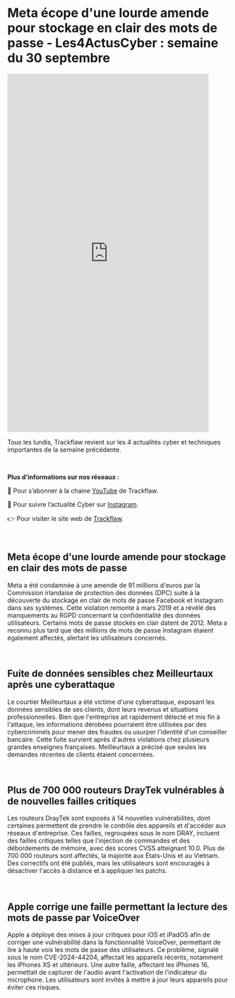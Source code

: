 # Meta écope d'une lourde amende pour stockage en clair des mots de passe - Les4ActusCyber : semaine du 30 septembre

    
<div class="flex-container">
   <div class="flex-items">
   <iframe width="456" height="811" src="https://www.youtube.com/embed/v37iMl3pSiQ" 
   title="Meta écope d'une lourde amende pour stockage en clair des mots de passe - #Les4ActusCyber : semaine du 30 septembre" frameborder="0" allow="accelerometer; autoplay; clipboard-write; 
   encrypted-media; gyroscope; picture-in-picture; web-share" allowfullscreen></iframe>
   </div>

   <div class="flex-items">
      <p>Tous les lundis, Trackflaw revient sur les 4 actualités cyber et techniques importantes de la semaine précédente.</p>
      <br>
      <p><strong>Plus d’informations sur nos réseaux :</strong></p>
      <p>🔴 Pour s’abonner à la chaine <a href="https://www.youtube.com/@trackflaw" target="_blank" rel="noopener noreffer ">YouTube</a> de Trackflaw.</p>
      <p>📸 Pour suivre l’actualité Cyber sur <a href="https://www.instagram.com/trackflaw/" target="_blank" rel="noopener noreffer ">Instagram</a>.</p>
      <p>👉 Pour visiter le site web de <a href="https://trackflaw.com" target="_blank" rel="noopener noreffer ">Trackflaw</a>.</p>
   </div>
</div>

    
<br>

## Meta écope d'une lourde amende pour stockage en clair des mots de passe

Meta a été condamnée à une amende de 91 millions d'euros par la Commission irlandaise de protection des données (DPC) suite à la découverte du stockage en clair de mots de passe Facebook et Instagram dans ses systèmes. Cette violation remonte à mars 2019 et a révélé des manquements au RGPD concernant la confidentialité des données utilisateurs.
Certains mots de passe stockés en clair datent de 2012. Meta a reconnu plus tard que des millions de mots de passe Instagram étaient également affectés, alertant les utilisateurs concernés.


<br>

## Fuite de données sensibles chez Meilleurtaux après une cyberattaque

Le courtier Meilleurtaux a été victime d'une cyberattaque, exposant les données sensibles de ses clients, dont leurs revenus et situations professionnelles. Bien que l'entreprise ait rapidement détecté et mis fin à l'attaque, les informations dérobées pourraient être utilisées par des cybercriminels pour mener des fraudes ou usurper l'identité d'un conseiller bancaire.
Cette fuite survient après d'autres violations chez plusieurs grandes enseignes françaises. Meilleurtaux a précisé que seules les demandes récentes de clients étaient concernées.


<br>

## Plus de 700 000 routeurs DrayTek vulnérables à de nouvelles failles critiques

Les routeurs DrayTek sont exposés à 14 nouvelles vulnérabilités, dont certaines permettent de prendre le contrôle des appareils et d'accéder aux réseaux d'entreprise. Ces failles, regroupées sous le nom DRAY, incluent des failles critiques telles que l'injection de commandes et des débordements de mémoire, avec des scores CVSS atteignant 10.0.
Plus de 700 000 routeurs sont affectés, la majorité aux États-Unis et au Vietnam. Des correctifs ont été publiés, mais les utilisateurs sont encouragés à désactiver l'accès à distance et à appliquer les patchs.


<br>

## Apple corrige une faille permettant la lecture des mots de passe par VoiceOver

Apple a déployé des mises à jour critiques pour iOS et iPadOS afin de corriger une vulnérabilité dans la fonctionnalité VoiceOver, permettant de lire à haute voix les mots de passe des utilisateurs. Ce problème, signalé sous le nom CVE-2024-44204, affectait les appareils récents, notamment les iPhones XS et ultérieurs.
Une autre faille, affectant les iPhones 16, permettait de capturer de l'audio avant l'activation de l'indicateur du microphone. Les utilisateurs sont invités à mettre à jour leurs appareils pour éviter ces risques.


